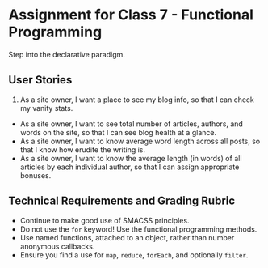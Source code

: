 # Assignment for Class 7 - Functional Programming

Step into the declarative paradigm.

## User Stories
 1. As a site owner, I want a place to see my blog info, so that I can check my vanity stats.
 - As a site owner, I want to see total number of articles, authors, and words on the site, so that I can see blog health at a glance.
 - As a site owner, I want to know average word length across all posts, so that I know how erudite the writing is.
 - As a site owner, I want to know the average length (in words) of all articles by each individual author, so that I can assign appropriate 
bonuses.

## Technical Requirements and Grading Rubric
 - Continue to make good use of SMACSS principles.
 - Do not use the `for` keyword! Use the functional programming methods.
 - Use named functions, attached to an object, rather than number anonymous callbacks.
 - Ensure you find a use for `map`, `reduce`, `forEach`, and optionally `filter`.
